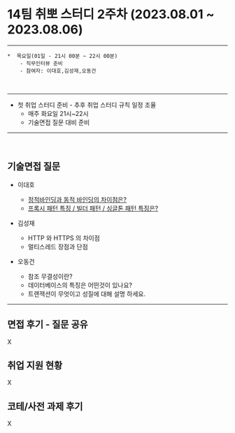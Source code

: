 

# 14팀 취뽀 스터디 2주차 (2023.08.01 ~ 2023.08.06)

---
    *  목요일(01일 - 21시 00분 ~ 22시 00분)
        - 직무인터뷰 준비
        - 참여자: 이대호,김성재,오동건
        
<br>

---

   * 첫 취업 스터디 준비
    - 추후 취업 스터디 규칙 일정 조율
     - 매주 화요일 21시~22시
     - 기술면접 질문 대비 준비

---
<br>



## 기술면접 질문

* 이대호
  - [정적바인딩과 동적 바인딩의 차이점은?](https://ldh7728.tistory.com/51)
  - [프록시 패턴 특징 / 빌더 패턴 / 싱글톤 패턴 특징은?](https://ldh7728.tistory.com/52)
  
* 김성재
  - HTTP 와 HTTPS 의 차이점
  - 멀티스레드 장점과 단점
  
* 오동건
   - 참조 무결성이란?
   - 데이터베이스의 특징은 어떤것이 있나요?
   - 트랜잭션이 무엇이고 성질에 대해 설명 하세요.
---

## 면접 후기 - 질문 공유
X

## 취업 지원 현황
X

## 코테/사전 과제 후기
X
